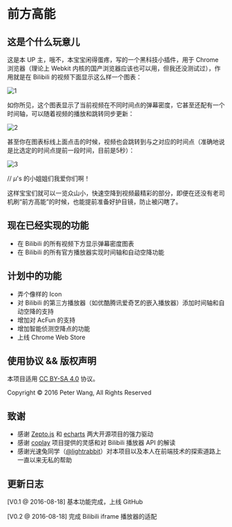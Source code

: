 # 前方高能

## 这是个什么玩意儿

这是本 UP 主，哦不，本宝宝闲得蛋疼，写的一个黑科技小插件，用于 Chrome 浏览器（理论上 Webkit 内核的国产浏览器应该也可以用，但我还没测试过），作用就是在 Bilibili 的视频下面显示这么样一个图表：

![1](https://cloud.githubusercontent.com/assets/12966803/17796539/c10b5362-65f3-11e6-8f76-2d819aa67ec1.png)

如你所见，这个图表显示了当前视频在不同时间点的弹幕密度，它甚至还配有一个时间轴，可以随着视频的播放和跳转同步更新：

![2](https://cloud.githubusercontent.com/assets/12966803/17796541/c52921fe-65f3-11e6-8b70-0f436d98905d.gif)

甚至你在图表标线上面点击的时候，视频也会跳转到与之对应的时间点（准确地说是比选定的时间点提前一段时间，目前是5秒）：

![3](https://cloud.githubusercontent.com/assets/12966803/17796588/25faa034-65f4-11e6-923d-da1b884e8fda.gif)

// *μ*'s 的小姐姐们我爱你们啊！

这样宝宝们就可以一览众山小，快速空降到视频最精彩的部分，即便在还没有老司机刷“前方高能”的时候，也能提前准备好护目镜，防止被闪瞎了。

## 现在已经实现的功能

- 在 Bilibili 的所有视频下方显示弹幕密度图表
- 在 Bilibili 的所有官方播放器实现时间轴和自动空降功能

## 计划中的功能

- 弄个像样的 Icon
- 对 Bilibili 的第三方播放器（如优酷腾讯爱奇艺的嵌入播放器）添加时间轴和自动空降的支持
- 增加对 AcFun 的支持
- 增加智能侦测空降点的功能
- 上线 Chrome Web Store

## 使用协议 && 版权声明

本项目适用 [CC BY-SA 4.0](https://creativecommons.org/licenses/by-sa/4.0/) 协议。

Copyright © 2016 Peter Wang, All Rights Reserved

## 致谢

- 感谢 [Zepto.js](http://zeptojs.com/) 和 [echarts](http://echarts.baidu.com/) 两大开源项目的强力驱动
- 感谢 [coplay](https://github.com/Justineo/coplay) 项目提供的灵感和对 Bilibili 播放器 API 的解读
- 感谢光速兔同学（[@lightrabbit](https://github.com/lightrabbit)）对本项目以及本人在前端技术的探索道路上一直以来无私的帮助

## 更新日志

[V0.1 @ 2016-08-18] 基本功能完成，上线 GitHub

[V0.2 @ 2016-08-18] 完成 Bilibili iframe 播放器的适配